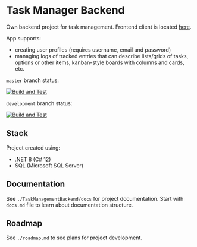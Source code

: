 # Task Manager Backend

Own backend project for task management. Frontend client is located [here](https://github.com/BashMat/task-manager-frontend).

App supports:
- creating user profiles (requires username, email and password)
- managing logs of tracked entries that can describe lists/grids of tasks, options or other items, kanban-style boards with columns and cards, etc.

`master` branch status:

[![Build and Test](https://github.com/BashMat/task-manager-backend/actions/workflows/build-and-test.yaml/badge.svg?branch=master)](https://github.com/BashMat/task-manager-backend/actions/workflows/build-and-test.yaml)

`development` branch status:

[![Build and Test](https://github.com/BashMat/task-manager-backend/actions/workflows/build-and-test.yaml/badge.svg?branch=development)](https://github.com/BashMat/task-manager-backend/actions/workflows/build-and-test.yaml)

## Stack

Project created using:
- .NET 8 (C# 12)
- SQL (Microsoft SQL Server)

## Documentation

See `./TaskManagementBackend/docs` for project documentation. Start with `docs.md` file to learn about documentation structure.

## Roadmap

See `./roadmap.md` to see plans for project development.